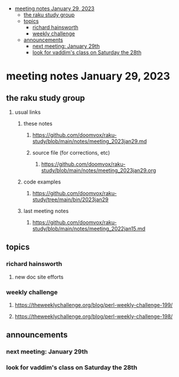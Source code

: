 - [meeting notes January 29, 2023](#org671aa5d)
  - [the raku study group](#org10e130f)
  - [topics](#org74a7866)
    - [richard hainsworth](#orga1e3254)
    - [weekly challenge](#orgf2683fd)
  - [announcements](#org17ee725)
    - [next meeting: January 29th](#orgd6a048d)
    - [look for vaddim's class on Saturday the 28th](#orgd91845a)


<a id="org671aa5d"></a>

# meeting notes January 29, 2023


<a id="org10e130f"></a>

## the raku study group

1.  usual links

    1.  these notes
    
        1.  <https://github.com/doomvox/raku-study/blob/main/notes/meeting_2023jan29.md>
        
        2.  source file (for corrections, etc)
        
            1.  <https://github.com/doomvox/raku-study/blob/main/notes/meeting_2023jan29.org>
    
    2.  code examples
    
        1.  <https://github.com/doomvox/raku-study/tree/main/bin/2023jan29>
    
    3.  last meeting notes
    
        1.  <https://github.com/doomvox/raku-study/blob/main/notes/meeting_2022jan15.md>


<a id="org74a7866"></a>

## topics


<a id="orga1e3254"></a>

### richard hainsworth

1.  new doc site efforts


<a id="orgf2683fd"></a>

### weekly challenge

1.  <https://theweeklychallenge.org/blog/perl-weekly-challenge-199/>

2.  <https://theweeklychallenge.org/blog/perl-weekly-challenge-198/>


<a id="org17ee725"></a>

## announcements


<a id="orgd6a048d"></a>

### next meeting: January 29th


<a id="orgd91845a"></a>

### look for vaddim's class on Saturday the 28th
